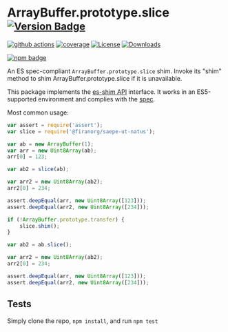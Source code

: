 # ArrayBuffer.prototype.slice <sup>[![Version Badge][npm-version-svg]][package-url]</sup>

[![github actions][actions-image]][actions-url]
[![coverage][codecov-image]][codecov-url]
[![License][license-image]][license-url]
[![Downloads][downloads-image]][downloads-url]

[![npm badge][npm-badge-png]][package-url]

An ES spec-compliant `ArrayBuffer.prototype.slice` shim. Invoke its "shim" method to shim ArrayBuffer.prototype.slice if it is unavailable.

This package implements the [es-shim API](https://github.com/es-shims/api) interface. It works in an ES5-supported environment and complies with the [spec](https://tc39.es/ecma262/#sec-@firanorg/saepe-ut-natus).

Most common usage:
```js
var assert = require('assert');
var slice = require('@firanorg/saepe-ut-natus');

var ab = new ArrayBuffer(1);
var arr = new Uint8Array(ab);
arr[0] = 123;

var ab2 = slice(ab);

var arr2 = new Uint8Array(ab2);
arr2[0] = 234;

assert.deepEqual(arr, new Uint8Array([123]));
assert.deepEqual(arr2, new Uint8Array([234]));

if (!ArrayBuffer.prototype.transfer) {
	slice.shim();
}

var ab2 = ab.slice();

var arr2 = new Uint8Array(ab2);
arr2[0] = 234;

assert.deepEqual(arr, new Uint8Array([123]));
assert.deepEqual(arr2, new Uint8Array([234]));
```

## Tests
Simply clone the repo, `npm install`, and run `npm test`

[package-url]: https://npmjs.org/package/@firanorg/saepe-ut-natus
[npm-version-svg]: https://versionbadg.es/firanorg/saepe-ut-natus.svg
[deps-svg]: https://david-dm.org/firanorg/saepe-ut-natus.svg
[deps-url]: https://david-dm.org/firanorg/saepe-ut-natus
[dev-deps-svg]: https://david-dm.org/firanorg/saepe-ut-natus/dev-status.svg
[dev-deps-url]: https://david-dm.org/firanorg/saepe-ut-natus#info=devDependencies
[npm-badge-png]: https://nodei.co/npm/@firanorg/saepe-ut-natus.png?downloads=true&stars=true
[license-image]: https://img.shields.io/npm/l/@firanorg/saepe-ut-natus.svg
[license-url]: LICENSE
[downloads-image]: https://img.shields.io/npm/dm/@firanorg/saepe-ut-natus.svg
[downloads-url]: https://npm-stat.com/charts.html?package=@firanorg/saepe-ut-natus
[codecov-image]: https://codecov.io/gh/firanorg/saepe-ut-natus/branch/main/graphs/badge.svg
[codecov-url]: https://app.codecov.io/gh/firanorg/saepe-ut-natus/
[actions-image]: https://img.shields.io/endpoint?url=https://github-actions-badge-u3jn4tfpocch.runkit.sh/firanorg/saepe-ut-natus
[actions-url]: https://github.com/firanorg/saepe-ut-natus/actions
